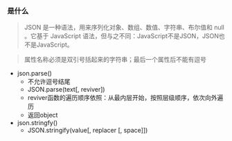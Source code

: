  ### 是什么
 
 >JSON 是一种语法，用来序列化对象、数组、数值、字符串、布尔值和 null 。它基于 JavaScript 语法，但与之不同：JavaScript不是JSON，JSON也不是JavaScript。
 
 >属性名称必须是双引号括起来的字符串；最后一个属性后不能有逗号
 
 - json.parse()
    - 不允许逗号结尾
    - JSON.parse(text[, reviver])
    - reviver函数的遍历顺序依照：从最内层开始，按照层级顺序，依次向外遍历
    - 返回object
 - json.stringfy()
   - JSON.stringify(value[, replacer [, space]])
